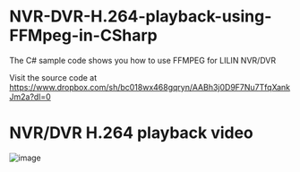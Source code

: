 # NVR-DVR-H.264-playback-using-FFMpeg-in-CSharp

The C# sample code shows you how to use FFMPEG for LILIN NVR/DVR

Visit the source code at https://www.dropbox.com/sh/bc018wx468gqryn/AABh3j0D9F7Nu7TfqXankJm2a?dl=0

# NVR/DVR H.264 playback video

![image](https://github.com/LILINOpenGitHub/NVR-DVR-H.264-playback-using-FFMpeg-in-CSharp/blob/main/video/nvrdvr.gif)
